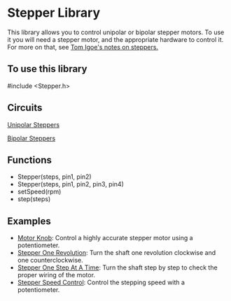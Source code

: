 # Stepper Library
This library allows you to control unipolar or bipolar stepper motors. To use it you will need a stepper motor, and the appropriate hardware to control it. For more on that, see [Tom Igoe's notes on steppers.](http://www.tigoe.com/pcomp/code/circuits/motors/stepper-motors/)

## To use this library
#include <Stepper.h>

## Circuits
[Unipolar Steppers](https://github.com/SamyakJain2002/robo_resource/blob/main/programming/arduino/stepper/docs/unipolar.md)

[Bipolar Steppers](https://github.com/SamyakJain2002/robo_resource/blob/main/programming/arduino/stepper/docs/Bipolar.md)

## Functions
* Stepper(steps, pin1, pin2)
* Stepper(steps, pin1, pin2, pin3, pin4)
* setSpeed(rpm)
* step(steps)

## Examples
* [Motor Knob](https://github.com/SamyakJain2002/robo_resource/blob/main/programming/arduino/stepper/examples/Motorknob.md): Control a highly accurate stepper motor using a potentiometer.
* [Stepper One Revolution](https://github.com/SamyakJain2002/robo_resource/blob/main/programming/arduino/stepper/examples/stepperOneRevolution.md): Turn the shaft one revolution clockwise and one counterclockwise.
* [Stepper One Step At A Time](https://github.com/SamyakJain2002/robo_resource/blob/main/programming/arduino/stepper/examples/OneStepAt_aTime.md): Turn the shaft step by step to check the proper wiring of the motor.
* [Stepper Speed Control](https://github.com/SamyakJain2002/robo_resource/blob/main/programming/arduino/stepper/examples/SpeedControl.md): Control the stepping speed with a potentiometer.
